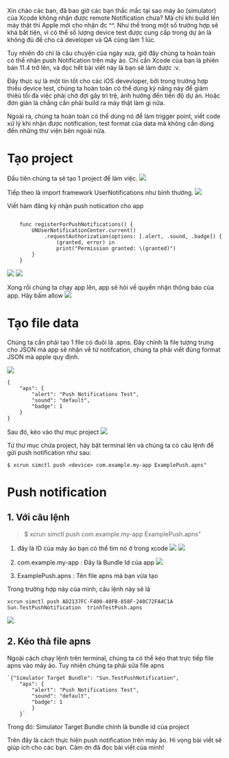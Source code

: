 Xin chào các bạn, đã bao giờ các bạn thắc mắc tại sao máy ảo (simulator) của Xcode không nhận được remote Notification chưa?  Mà chỉ khi build lên máy thật thì Apple mới cho nhận đc  ^^. Như thế trong một số trường hợp sẽ khá bất tiện, vì có thể số lượng device test được cung cấp trong dự án là không đủ để cho cả developer và QA cùng làm 1 lúc. 

Tuy nhiên đó chỉ là câu chuyện của ngày xưa, giờ đây chúng ta hoàn toàn có thể nhận push Notification trên máy ảo. Chỉ cần Xcode của bạn là phiên bản 11.4 trở lên, và đọc hết bài viết này là bạn sẽ làm được :v.

Đây thực sự là một tin tốt cho các iOS devevloper, bởi trong trường hợp thiếu device test, chúng ta hoàn toàn có thể dùng kỹ năng này để giảm thiêủ tối đa việc phải chờ đợi gây trì trệ, ảnh hưởng đến tiến độ dự án. Hoặc đơn giản là chẳng cần phải build ra máy thật làm gì nữa.

Ngoài ra, chúng ta hoàn toàn có thể dùng nó để làm trigger point, viết code xử lý khi nhận được notification, test format của data mà không cần dùng đến những thư viện bên ngoài nữa.
# Tạo project
Đầu tiên chúng ta sẽ tạo 1 project để làm việc. 
![](https://images.viblo.asia/6e3d2e18-a989-41bf-a072-384029c93b0b.png)

Tiếp theo là import  framework UserNotifications như bình thường. 
![](https://images.viblo.asia/c17493a8-9b34-4320-9370-05c7306cdf96.png)

Viết hàm đăng ký nhận push notìication cho app

```

    func registerForPushNotifications() {
        UNUserNotificationCenter.current()
            .requestAuthorization(options: [.alert, .sound, .badge]) {
                (granted, error) in
                print("Permission granted: \(granted)")
        }
    }
```

![](https://images.viblo.asia/75bbfb98-c667-4c45-adc6-9b6a3d4c989b.png)
![](https://images.viblo.asia/8ab5ea40-48f0-4e45-815e-d99f05015460.png)

Xong rồi chúng ta chạy app lên, app sẽ hỏi về quyền nhận thông báo của app. Hãy bấm allow
![](https://images.viblo.asia/e841de70-0021-47c2-8f09-be99ee1bdf7a.png)
# Tạo file data 
Chúng ta cần phải tạo 1 file có đuôi là .apns. Đây chính là file tượng trưng cho JSON mà app sẽ nhận về từ notifcation, chúng ta phải viết đúng format JSON mà apple quy định. 

![](https://images.viblo.asia/cdaad315-cedb-4e63-8da0-9f85cdf02a7c.png)


```
{
    "aps": {
        "alert": "Push Notifications Test",
        "sound": "default",
        "badge": 1
    }
}

```

Sau đó, kéo vào thư mục project
![](https://images.viblo.asia/dcd805a9-ac4e-4ebb-907c-683242cc4e45.png)

Từ thư mục chứa project, hãy bật terminal lên và chúng ta có câu lệnh để gửi push notification như sau:

`$ xcrun simctl push <device> com.example.my-app ExamplePush.apns"`
    
    
# Push notification
## 1. Với câu lệnh
> $ xcrun simctl push <device> com.example.my-app ExamplePush.apns"
    
1. <device> đây là ID của máy ảo bạn có thể tìm nó ở trong xcode
   ![](https://images.viblo.asia/4b801d65-1ed0-49fc-a2d8-bd785ad2b749.png)
![](https://images.viblo.asia/5d568b85-6b62-4a77-9a82-483d469c9fd0.png)
    
2. com.example.my-app : Đây là Bundle Id của app
    ![](https://images.viblo.asia/e3aeb388-429e-46a4-95e0-4745e070b096.png)
    
3. ExamplePush.apns : Tên file apns mà bạn vừa tạo
    
Trong trường hợp này của mình, câu lệnh này sẽ là
```
xcrun simctl push AD2137FC-F400-40FB-858F-240C72FA4C1A Sun.TestPushNotification  trinhTestPush.apns
```

![](https://images.viblo.asia/8f7832ea-c439-4324-a11e-57f1c570e52e.png)

## 2. Kéo thả file apns

Ngoài cách chạy lệnh trên terminal, chúng ta có thể kéo that trực tiếp file apns vào máy  ảo. Tuy nhiên chúng ta phải sửa file apns
    
```
`{"Simulator Target Bundle": "Sun.TestPushNotification",
    "aps": {
        "alert": "Push Notifications Test",
        "sound": "default",
        "badge": 1
        }
    }`
```
    
Trong đó: Simulator Target Bundle chính là bundle id của project
    
Trên đây là cách thực hiện push notification trên máy ảo. Hi vọng bài viết sẽ giúp ích cho các bạn. Cảm ơn đã đọc bài viết của mình!